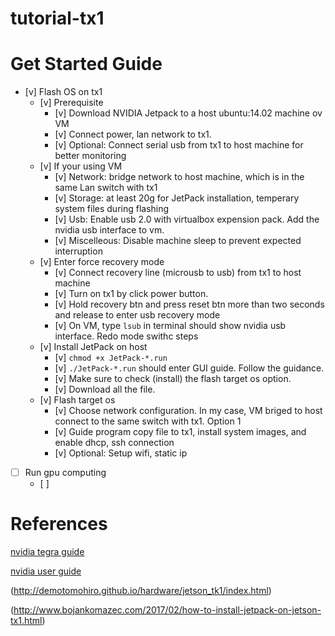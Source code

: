 tutorial-tx1
===

# Get Started Guide

- [v] Flash OS on tx1
  - [v] Prerequisite
    - [v] Download NVIDIA Jetpack to a host ubuntu:14.02 machine ov VM
    - [v] Connect power, lan network to tx1.
    - [v] Optional: Connect serial usb from tx1 to host machine for better monitoring
  - [v] If your using VM
    - [v] Network: bridge network to host machine, which is in the same Lan switch with tx1
    - [v] Storage: at least 20g for JetPack installation, temperary system files during flashing
    - [v] Usb: Enable usb 2.0 with virtualbox expension pack. Add the nvidia usb interface to vm.
    - [v] Miscelleous: Disable machine sleep to prevent expected interruption 
  - [v] Enter force recovery mode
    - [v] Connect recovery line (microusb to usb) from tx1 to host machine
    - [v] Turn on tx1 by click power button. 
    - [v] Hold recovery btn and press reset btn more than two seconds and release to enter usb recovery mode
    - [v] On VM, type `lsub` in terminal should show nvidia usb interface. Redo mode swithc steps
  - [v] Install JetPack on host
    - [v] `chmod +x JetPack-*.run`
    - [v] `./JetPack-*.run` should enter GUI guide. Follow the guidance.
    - [v] Make sure to check (install) the flash target os option.
    - [v] Download all the file.
  - [v] Flash target os
    - [v] Choose network configuration. In my case, VM briged to host connect to the same switch with tx1. Option 1
    - [v] Guide program copy file to tx1, install system images, and enable dhcp, ssh connection
    - [v] Optional: Setup wifi, static ip
- [ ] Run gpu computing
  - [ ]

# References

[nvidia tegra guide](https://developer.nvidia.com/embedded/linux-tegra)

[nvidia user guide](http://developer.download.nvidia.com/embedded/jetson/TK1/docs/2_GetStart/Jeston_TK1_User_Guide.pdf)

(http://demotomohiro.github.io/hardware/jetson_tk1/index.html)

(http://www.bojankomazec.com/2017/02/how-to-install-jetpack-on-jetson-tx1.html)


